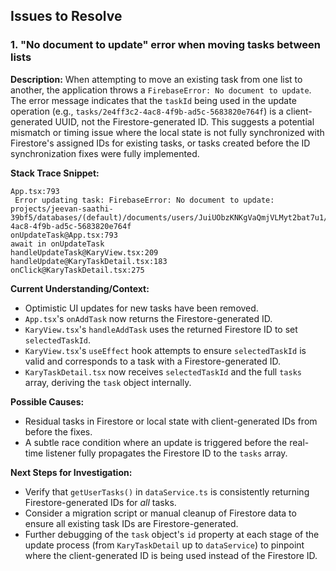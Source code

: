 ## Issues to Resolve

### 1. "No document to update" error when moving tasks between lists

**Description:** When attempting to move an existing task from one list to another, the application throws a `FirebaseError: No document to update`. The error message indicates that the `taskId` being used in the update operation (e.g., `tasks/2e4ff3c2-4ac8-4f9b-ad5c-5683820e764f`) is a client-generated UUID, not the Firestore-generated ID. This suggests a potential mismatch or timing issue where the local state is not fully synchronized with Firestore's assigned IDs for existing tasks, or tasks created before the ID synchronization fixes were fully implemented.

**Stack Trace Snippet:**
```
App.tsx:793 
 Error updating task: FirebaseError: No document to update: projects/jeevan-saathi-39bf5/databases/(default)/documents/users/JuiUObzKNKgVaQmjVLMyt2bat7u1/tasks/2e4ff3c2-4ac8-4f9b-ad5c-5683820e764f
onUpdateTask@App.tsx:793
await in onUpdateTask
handleUpdateTask@KaryView.tsx:209
handleUpdate@KaryTaskDetail.tsx:183
onClick@KaryTaskDetail.tsx:275
```

**Current Understanding/Context:**
- Optimistic UI updates for new tasks have been removed.
- `App.tsx`'s `onAddTask` now returns the Firestore-generated ID.
- `KaryView.tsx`'s `handleAddTask` uses the returned Firestore ID to set `selectedTaskId`.
- `KaryView.tsx`'s `useEffect` hook attempts to ensure `selectedTaskId` is valid and corresponds to a task with a Firestore-generated ID.
- `KaryTaskDetail.tsx` now receives `selectedTaskId` and the full `tasks` array, deriving the `task` object internally.

**Possible Causes:**
- Residual tasks in Firestore or local state with client-generated IDs from before the fixes.
- A subtle race condition where an update is triggered before the real-time listener fully propagates the Firestore ID to the `tasks` array.

**Next Steps for Investigation:**
- Verify that `getUserTasks()` in `dataService.ts` is consistently returning Firestore-generated IDs for *all* tasks.
- Consider a migration script or manual cleanup of Firestore data to ensure all existing task IDs are Firestore-generated.
- Further debugging of the `task` object's `id` property at each stage of the update process (from `KaryTaskDetail` up to `dataService`) to pinpoint where the client-generated ID is being used instead of the Firestore ID.
